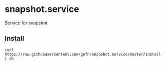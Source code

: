 # snapshot.service
Service for snapshot

## Install

```
curl https://raw.githubusercontent.com/gofn/snapshot.service/master/install.sh | sh
```

